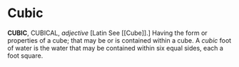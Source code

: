# Cubic

**CUBIC**, CUBICAL, _adjective_ \[Latin See [[Cube]].\] Having the form or properties of a cube; that may be or is contained within a cube. A _cubic_ foot of water is the water that may be contained within six equal sides, each a foot square.